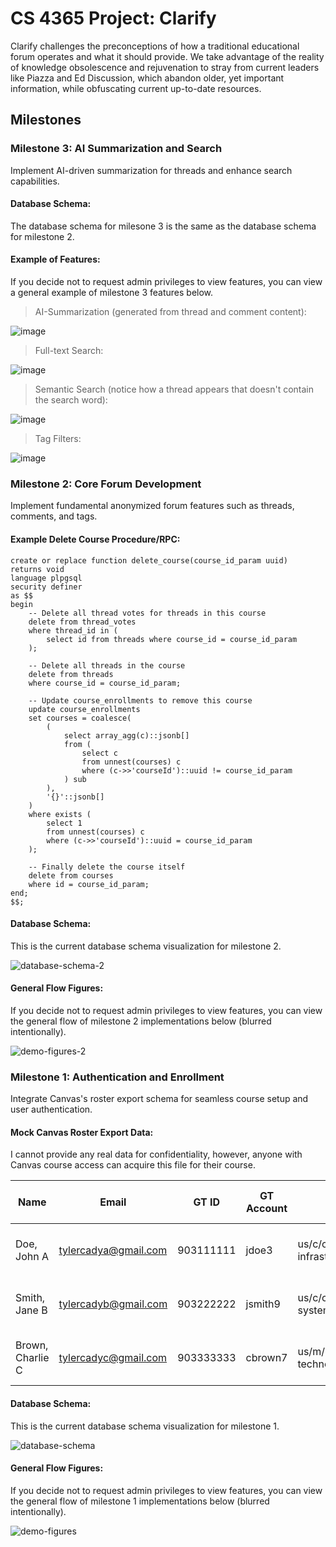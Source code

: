# CS 4365 Project: Clarify
Clarify challenges the preconceptions of how a traditional educational forum operates and what
it should provide. We take advantage of the reality of knowledge obsolescence and rejuvenation
to stray from current leaders like Piazza and Ed Discussion, which abandon older, yet important
information, while obfuscating current up-to-date resources.
## Milestones

### Milestone 3: AI Summarization and Search
Implement AI-driven summarization for threads and enhance search capabilities.

#### Database Schema:
The database schema for milesone 3 is the same as the database schema for milestone 2.


#### Example of Features:
If you decide not to request admin privileges to view features, you can view a general example of milestone 3 features below.

> AI-Summarization (generated from thread and comment content):

![image](https://github.com/user-attachments/assets/89dbeee1-2e8f-4999-a5e8-4360935533ee)

> Full-text Search:

![image](https://github.com/user-attachments/assets/fdb7ba58-a164-4872-9a33-3cfc1557a822)

> Semantic Search (notice how a thread appears that doesn't contain the search word):

![image](https://github.com/user-attachments/assets/0971089b-ed61-44ea-b6c7-beb8b01d0f58)

> Tag Filters:

![image](https://github.com/user-attachments/assets/751b2be2-2fd0-480f-87ed-b7746b01cdde)


### Milestone 2: Core Forum Development
Implement fundamental anonymized forum features such as threads, comments, and tags.

#### Example Delete Course Procedure/RPC:

```
create or replace function delete_course(course_id_param uuid)
returns void
language plpgsql
security definer
as $$
begin
    -- Delete all thread votes for threads in this course
    delete from thread_votes
    where thread_id in (
        select id from threads where course_id = course_id_param
    );

    -- Delete all threads in the course
    delete from threads
    where course_id = course_id_param;

    -- Update course_enrollments to remove this course
    update course_enrollments
    set courses = coalesce(
        (
            select array_agg(c)::jsonb[]
            from (
                select c
                from unnest(courses) c
                where (c->>'courseId')::uuid != course_id_param
            ) sub
        ),
        '{}'::jsonb[]
    )
    where exists (
        select 1
        from unnest(courses) c
        where (c->>'courseId')::uuid = course_id_param
    );

    -- Finally delete the course itself
    delete from courses
    where id = course_id_param;
end;
$$;
```

#### Database Schema:
This is the current database schema visualization for milestone 2.

![database-schema-2](https://github.com/user-attachments/assets/91b48eb7-aba2-41e9-8bb3-b554089d954d)


#### General Flow Figures:
If you decide not to request admin privileges to view features, you can view the general flow of milestone 2 implementations below (blurred intentionally).

![demo-figures-2](https://github.com/user-attachments/assets/fb4c8162-870a-48bc-a329-9c000a6801b1)


### Milestone 1: Authentication and Enrollment
Integrate Canvas's roster export schema for seamless course setup and user authentication.
#### Mock Canvas Roster Export Data:
I cannot provide any real data for confidentiality, however, anyone with Canvas course access can acquire this file for their course.

| Name              | Email                   | GT ID       | GT Account | Major(s) | Role    | Section(s) | Confidential? | Grade Mode   | Last Course Activity      | Total Course Activity |
|------------------|------------------------|-------------|------------|----------|---------|------------|---------------|--------------|----------------------|-------------------|
| Doe, John A     | tylercadya@gmail.com    | 903111111   | jdoe3      | us/c/coc/bscs/a/cs/cs08/info/internetwork-infrastructure | Student  | 202408/CS/2200/A/80169, 202408/CS/2200/A03/88677 | N/A           | Letter Grade | 2024-12-10 10:00 EST  | 100:30:15  |
| Smith, Jane B   | tylercadyb@gmail.com    | 903222222   | jsmith9    | us/c/coc/bscs/a/cs/cs30/info/internetwork-systems | TA       | 202408/CS/2200/A/80169, 202408/CS/2200/A04/88678 | N/A           | Letter Grade | 2024-12-12 14:30 EST  | 120:45:30  |
| Brown, Charlie C | tylercadyc@gmail.com    | 903333333   | cbrown7    | us/m/mgt/bsba/a/ba/mg04/information technology | Teacher  | 202408/CS/2200/A/80169, 202408/CS/2200/A05/88679 | N/A           | Letter Grade | 2024-12-15 09:45 EST  | 95:20:10   |

#### Database Schema:
This is the current database schema visualization for milestone 1.

![database-schema](https://github.com/user-attachments/assets/7bdbb937-5853-46bb-8a5d-94057e40c9a4)


#### General Flow Figures:
If you decide not to request admin privileges to view features, you can view the general flow of milestone 1 implementations below (blurred intentionally).

![demo-figures](https://github.com/user-attachments/assets/11c504dc-da2c-4405-9cd2-a366875d8560)
